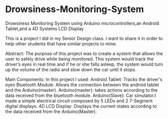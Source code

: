 Drowsiness-Monitoring-System
============================

Drowsiness Monitoring System using Arduino microcontrollers,an Android Tablet,and a 4D Systems LCD Display

This is a project I did in my Senior Design class. I want to share it in order to help other students that have similar
projects to mine.

Abstract:
The purpose of this project was to create a system that allows the user to safely drive while 
being monitored. This system would track the driver’s eyes in real time and if he or she falls 
asleep, the system would turn up the volume of the radio and slow down the car until it stops.


Main Components:
In this project I used:
Android Tablet: Tracks the driver's eyes
Bluetooth Module: Allows the connection between the android tablet and the Arduino(master).
Arduino(master): takes actions according to the data received from the bluetooth module.
Arduino(Slave): Car simulator.I made a simple electrical circuit composed by 5 LEDs and 2 7-Segment digital displays.
4D LCD Display: Displays the current states according to the data received from the Arduino(Master).
